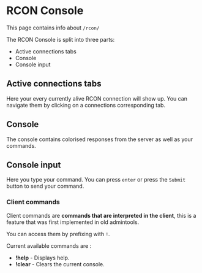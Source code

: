 # RCON Console
This page contains info about `/rcon/`

The RCON Console is split into three parts:
- Active connections tabs
- Console
- Console input

## Active connections tabs
Here your every currently alive RCON connection will show up. You can 
navigate them by clicking on a connections corresponding tab.

## Console
The console contains colorised responses from the server as well as your
commands.

## Console input
Here you type your command. You can press `enter` or press the `Submit` 
button to send your command.

### Client commands
Client commands are **commands that are interpreted in the client**, this is
a feature that was first implemented in old admintools.

You can access them by prefixing with `!`.

Current available commands are :
- **!help** - Displays help.
- **!clear** - Clears the current console.